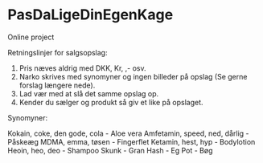# PasDaLigeDinEgenKage
Online project

Retningslinjer for salgsopslag:

 1. Pris næves aldrig med DKK, Kr, ,- osv.
 2. Narko skrives med synomyner og ingen billeder på opslag (Se gerne forslag længere nede).
 3. Lad vær med at slå det samme opslag op.
 4. Kender du sælger og produkt så giv et like på opslaget.
 
Synomyner:

 Kokain, coke, den gode, cola - Aloe vera
 Amfetamin, speed, ned, dårlig - Påskeæg
 MDMA, emma, tøsen - Fingerflet
 Ketamin, hest, hyp - Bodylotion
 Heoin, heo, deo - Shampoo
 Skunk - Gran
 Hash - Eg
 Pot - Bøg
 

 

